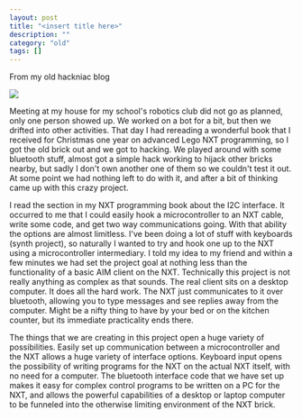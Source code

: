 ```yaml
---
layout: post
title: "<insert title here>"
description: ""
category: "old"
tags: []
---
```



From my old hackniac blog


![](http://hackniac.com/images/relic/legoAIM.png)

Meeting at my house for my school's robotics club did not go as planned, only one person showed up. We worked on a bot for a bit, but then we drifted into other activities. That day I had rereading a wonderful book that I received for Christmas one year on advanced Lego NXT programming, so I got the old brick out and we got to hacking. We played around with some bluetooth stuff, almost got a simple hack working to hijack other bricks nearby, but sadly I don't own another one of them so we couldn't test it out. At some point we had nothing left to do with it, and after a bit of thinking came up with this crazy project.

I read the section in my NXT programming book about the I2C interface. It occurred to me that I could easily hook a microcontroller to an NXT cable, write some code, and get two way communications going. With that ability the options are almost limitless. I've been doing a lot of stuff with keyboards (synth project), so naturally I wanted to try and hook one up to the NXT using a microcontroller intermediary. I told my idea to my friend and within a few minutes we had set the project goal at nothing less than the functionality of a basic AIM client on the NXT. Technically this project is not really anything as complex as that sounds. The real client sits on a desktop computer. It does all the hard work. The NXT just communicates to it over bluetooth, allowing you to type messages and see replies away from the computer. Might be a nifty thing to have by your bed or on the kitchen counter, but its immediate practicality ends there.

The things that we are creating in this project open a huge variety of possibilities. Easily set up communication between a microcontroller and the NXT allows a huge variety of interface options. Keyboard input opens the possibility of writing programs for the NXT on the actual NXT itself, with no need for a computer. The bluetooth interface code that we have set up makes it easy for complex control programs to be written on a PC for the NXT, and allows the powerful capabilities of a desktop or laptop computer to be funneled into the otherwise limiting environment of the NXT brick.
